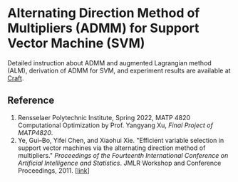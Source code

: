 # Alternating Direction Method of Multipliers (ADMM) for Support Vector Machine (SVM)

Detailed instruction about ADMM and augmented Lagrangian method (ALM), derivation of ADMM for SVM, and experiment results are available at [Craft](https://www.craft.do/s/AKezsU0fzSrgtU).

## Reference

1. Rensselaer Polytechnic Institute, Spring 2022, MATP 4820 Computational Optimization by Prof. Yangyang Xu, *Final Project of MATP4820*.
2. Ye, Gui–Bo, Yifei Chen, and Xiaohui Xie. "Efficient variable selection in support vector machines via the alternating direction method of multipliers." *Proceedings of the Fourteenth International Conference on Artificial Intelligence and Statistics*. JMLR Workshop and Conference Proceedings, 2011. [[link](https://proceedings.mlr.press/v15/ye11a/ye11a.pdf)]
